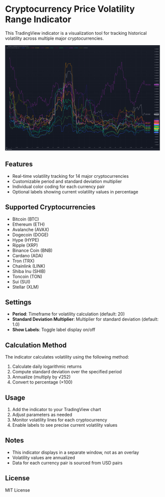 # Cryptocurrency Price Volatility Range Indicator

This TradingView indicator is a visualization tool for tracking historical volatility across multiple major cryptocurrencies.

![](./demo.png)

## Features

- Real-time volatility tracking for 14 major cryptocurrencies
- Customizable period and standard deviation multiplier
- Individual color coding for each currency pair
- Optional labels showing current volatility values in percentage

## Supported Cryptocurrencies

- Bitcoin (BTC)
- Ethereum (ETH)
- Avalanche (AVAX)
- Dogecoin (DOGE)
- Hype (HYPE)
- Ripple (XRP)
- Binance Coin (BNB)
- Cardano (ADA)
- Tron (TRX)
- Chainlink (LINK)
- Shiba Inu (SHIB)
- Toncoin (TON)
- Sui (SUI)
- Stellar (XLM)

## Settings

- **Period**: Timeframe for volatility calculation (default: 20)
- **Standard Deviation Multiplier**: Multiplier for standard deviation (default: 1.0)
- **Show Labels**: Toggle label display on/off

## Calculation Method

The indicator calculates volatility using the following method:

1. Calculate daily logarithmic returns
2. Compute standard deviation over the specified period
3. Annualize (multiply by √252)
4. Convert to percentage (×100)

## Usage

1. Add the indicator to your TradingView chart
2. Adjust parameters as needed
3. Monitor volatility lines for each cryptocurrency
4. Enable labels to see precise current volatility values

## Notes

- This indicator displays in a separate window, not as an overlay
- Volatility values are annualized
- Data for each currency pair is sourced from USD pairs

## License

MIT License 